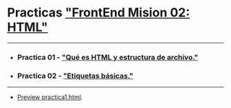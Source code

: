 # Practicas ["FrontEnd Mision 02: HTML"](https://github.com/albertz03/FrontEnd-Mision/tree/main/02%20-%20HTML)
***
* ### Practica 01 - ["Qué es HTML y estructura de archivo."](https://github.com/albertz03/FrontEnd-Mision/blob/main/02%20-%20HTML/temario/1.-queEsHMTL.md)
* ### Practica 02 - ["Etiquetas básicas."](https://github.com/albertz03/FrontEnd-Mision/blob/main/02%20-%20HTML/temario/2.-etiquetasBasicas.md)

***

* [Preview practica1.html](https://htmlpreview.github.io/?https://github.com/albertz03/Practicas-HTML-LaunchX/blob/master/practica_1-2/practica1.html).

